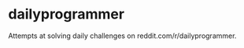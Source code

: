 dailyprogrammer
==================

Attempts at solving daily challenges on reddit.com/r/dailyprogrammer.
